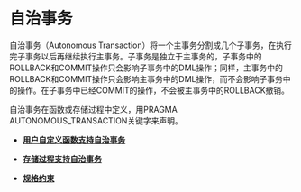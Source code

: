 # 自治事务<a name="ZH-CN_TOPIC_0274616444"></a>

自治事务（Autonomous Transaction）将一个主事务分割成几个子事务，在执行完子事务以后再继续执行主事务。子事务是独立于主事务的，子事务中的ROLLBACK和COMMIT操作只会影响子事务中的DML操作；同样，主事务中的ROLLBACK和COMMIT操作只会影响主事务中的DML操作，而不会影响子事务中的操作。在子事务中已经COMMIT的操作，不会被主事务中的ROLLBACK撤销。

自治事务在函数或存储过程中定义，用PRAGMA AUTONOMOUS\_TRANSACTION关键字来声明。

-   **[用户自定义函数支持自治事务](用户自定义函数支持自治事务.md)**  

-   **[存储过程支持自治事务](存储过程支持自治事务.md)**  

-   **[规格约束](规格约束.md)**  


